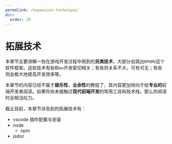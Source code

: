 ```yaml
---
permalink: /expansion-technique/
dir:
  order: 20
---
```


# 拓展技术

本章节主要讲解一些在游戏开发过程中用到的**另类技术**，大部分会跳出`RPGMV`这个软件框架。这些技术有些和`mv`开发密切相关；有些则关系不大，可有可无；有些则会极大地提高开发效率等。

本章节的内容已经不属于**娱乐性**，**业余性**的教程了，其内容更加倾向于给**专业的**前端开发者阅读。如果你尚未接触过**现代前端开发**的常用工具和技术栈，那么你阅读时会相当吃力。

截止目前，本章节涉及到的拓展技术有：

- vscode 插件配置与安装
- node
  - npm
- jsdoc

<Catalog />
